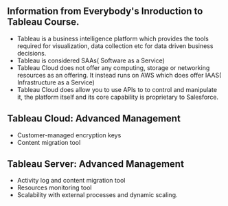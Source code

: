 ## Information from Everybody's Inroduction to Tableau Course.

- Tableau is a business intelligence platform which provides the tools required for visualization, data collection etc for data driven business decisions.
- Tableau is considered SAAs( Software as a Service)
- Tableau Cloud does not offer any computing, storage or networking resources as an offering. It instead runs on AWS which does offer IAAS( Infrastructure as a Service)
- Tableau Cloud does allow you to use APIs to to control and manipulate it, the platform itself and its core capability is proprietary to Salesforce.

## Tableau Cloud: Advanced Management
- Customer-managed encryption keys
- Content migration tool

## Tableau Server: Advanced Management
- Activity log and content migration tool
- Resources monitoring tool
- Scalability with external processes and dynamic scaling.
